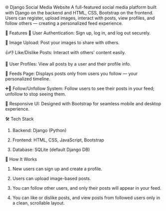 🌐 Django Social Media Website
A full-featured social media platform built with Django on the backend and HTML, CSS, Bootstrap on the frontend. Users can register, upload images, interact with posts, view profiles, and follow others — creating a personalized feed experience.

🚀 Features
🔐 User Authentication: Sign up, log in, and log out securely.

📸 Image Upload: Post your images to share with others.

👍👎 Like/Dislike Posts: Interact with others' content easily.

👤 User Profiles: View all posts by a user and their profile info.

📰 Feeds Page: Displays posts only from users you follow — your personalized timeline.

➕👥 Follow/Unfollow System: Follow users to see their posts in your feed; unfollow to stop seeing them.

📱 Responsive UI: Designed with Bootstrap for seamless mobile and desktop experience.

🛠️ Tech Stack
1. Backend: Django (Python)

2. Frontend: HTML, CSS, JavaScript, Bootstrap

3. Database: SQLite (default Django DB)

🧠 How It Works
1. New users can sign up and create a profile.

2. Users can upload image-based posts.

3. You can follow other users, and only their posts will appear in your feed.

4. You can like or dislike posts, and view posts from followed users only in a clean, scrollable layout.
